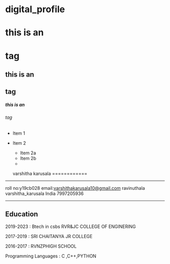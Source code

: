 # digital_profile
# this is an <h1> tag
## this is an <h2> tag
##### this is an <h6> tag



* Item 1
* Item 2
   * Item 2a
   * Item 2b
   * 
  
  
  varshitha karusala
============

-------------------     ----------------------------
roll no:y19cb028         email:varshithakarusala10@gmail.com
ravinuthala                          varshitha_karusala
India                           7997205936
-------------------     ----------------------------

Education
---------

2019-2023
:  Btech in csbs
   RVR&JC COLLEGE OF ENGINERING
   

2017-2019
:  SRI CHAITANYA JR COLLEGE 

2016-2017
: RVNZPHIGH SCHOOL

Programming Languages
:   C ,C++,PYTHON

